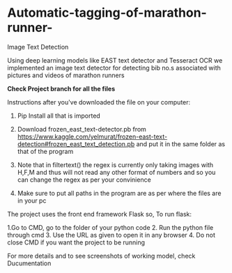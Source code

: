 # Automatic-tagging-of-marathon-runner-
Image Text Detection

Using deep learning models like EAST text detector and Tesseract OCR we implemented an image text detector for detecting bib no.s associated with pictures and videos of marathon runners

<b> Check Project branch for all the files </b>

Instructions after you've downloaded the file on your computer:

1. Pip Install all that is imported

2. Download frozen_east_text-detector.pb from https://www.kaggle.com/yelmurat/frozen-east-text-detection#frozen_east_text_detection.pb and put it in the same folder as that of the  program

3. Note that in filtertext() the regex is currently only taking images with H,F,M and thus will not read any other format of numbers and so you can change the regex as per your convinience 

4. Make sure to put all paths in the program are as per where the files are in your pc

The project uses the front end framework Flask so, To run flask:

1.Go to CMD, go to the folder of your python code
2. Run the python file through cmd
3. Use the URL as given to open it in any browser
4. Do not close CMD if you want the project to be running

For more details and to see screenshots of working model, check Ducumentation
